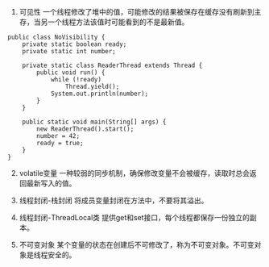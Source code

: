 1. 可见性
一个线程修改了堆中的值，可能修改的结果被保存在缓存没有刷新到主存，当另一个线程方法该值时可能看到的不是最新值。
```
public class NoVisibility {
    private static boolean ready;
    private static int number;

    private static class ReaderThread extends Thread {
        public void run() {
            while (!ready)
                Thread.yield();
            System.out.println(number);
        }
    }

    public static void main(String[] args) {
        new ReaderThread().start();
        number = 42;
        ready = true;
    }
}
```

2. volatile变量
一种较弱的同步机制，确保修改变量不会被缓存，读取时总会返回最新写入的值。

3. 线程封闭-栈封闭
将成员变量封闭在方法中，不要将其溢出。

4. 线程封闭-ThreadLocal类
提供get和set接口，每个线程都保存一份独立的副本。

5. 不可变对象
某个变量的状态在创建后不可修改了，称为不可变对象。不可变对象是线程安全的。